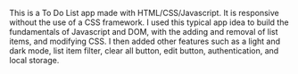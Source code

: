 This is a To Do List app made with HTML/CSS/Javascript. It is responsive without the use of a CSS framework. I used this typical app idea to build the fundamentals of Javascript and DOM, with the adding and removal of list items, and modifying CSS. I then added other features such as a light and dark mode, list item filter, clear all button, edit button, authentication, and local storage. 
